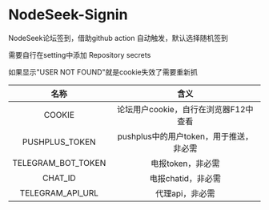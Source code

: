 # NodeSeek-Signin

NodeSeek论坛签到，借助github action 自动触发，默认选择随机签到

需要自行在setting中添加 Repository secrets

如果显示"USER NOT FOUND"就是cookie失效了需要重新抓


|  名称  |                 含义                  |
| :----: | :-----------------------------------: |
| COOKIE | 论坛用户cookie，自行在浏览器F12中查看 |
|    PUSHPLUS_TOKEN    | pushplus中的用户token，用于推送，非必需 |
| TELEGRAM_BOT_TOKEN | 电报token，非必需 |
| CHAT_ID | 电报chatid，非必需 |
| TELEGRAM_API_URL | 代理api，非必需 |


